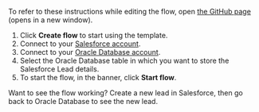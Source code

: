 To refer to these instructions while editing the flow, open [the GitHub page](https://github.com/ot4i/app-connect-templates/blob/main/resources/markdown/Store%20the%20lead%20details%20in%20Oracle%20Database%20when%20a%20new%20Salesforce%20lead%20gets%20created_instructions.md) (opens in a new window).

1. Click **Create flow** to start using the template.
1. Connect to your [Salesforce account](https://ibm.biz/ach2salesforce).
1. Connect to your [Oracle Database account](https://ibm.biz/acoracledatabase).
1. Select the Oracle Database table in which you want to store the Salesforce Lead details.
1. To start the flow, in the banner, click **Start flow**.

Want to see the flow working? Create a new lead in Salesforce, then go back to Oracle Database to see the new lead.
